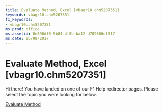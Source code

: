 ```yaml
---
title: Evaluate Method, Excel [vbagr10.chm5207351]
keywords: vbagr10.chm5207351
f1_keywords:
- vbagr10.chm5207351
ms.prod: office
ms.assetid: 0e890df0-5b84-4f0b-ba12-d709806ef317
ms.date: 06/08/2017
---
```



# Evaluate Method, Excel [vbagr10.chm5207351]

Hi there! You have landed on one of our F1 Help redirector pages. Please select the topic you were looking for below.

[Evaluate Method](http://msdn.microsoft.com/library/d5f49471-9047-6f72-1f0e-ccd891e73724%28Office.15%29.aspx)

